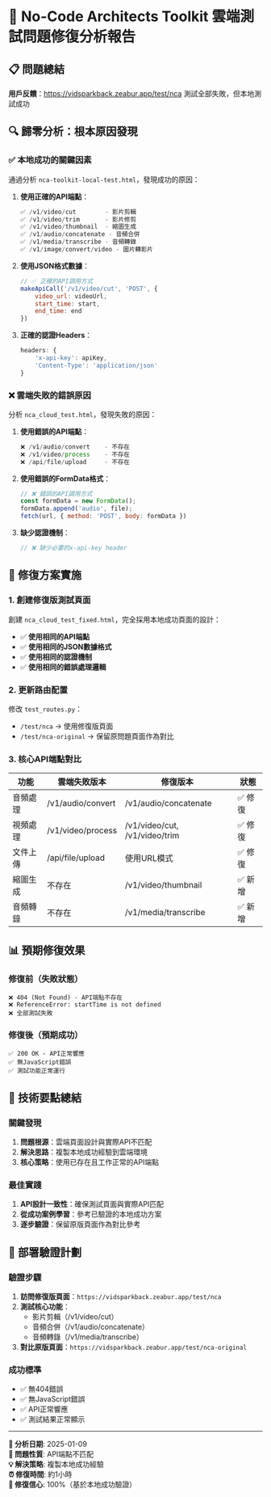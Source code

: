 ﻿# 🚨 No-Code Architects Toolkit 雲端測試問題修復分析報告

## 📋 **問題總結**
**用戶反饋**：https://vidsparkback.zeabur.app/test/nca 測試全部失敗，但本地測試成功

## 🔍 **歸零分析：根本原因發現**

### ✅ **本地成功的關鍵因素**
通過分析 `nca-toolkit-local-test.html`，發現成功的原因：

1. **使用正確的API端點**：
   ```javascript
   ✅ /v1/video/cut        - 影片剪輯
   ✅ /v1/video/trim       - 影片修剪  
   ✅ /v1/video/thumbnail  - 縮圖生成
   ✅ /v1/audio/concatenate - 音頻合併
   ✅ /v1/media/transcribe - 音頻轉錄
   ✅ /v1/image/convert/video - 圖片轉影片
   ```

2. **使用JSON格式數據**：
   ```javascript
   // ✅ 正確的API調用方式
   makeApiCall('/v1/video/cut', 'POST', {
       video_url: videoUrl,
       start_time: start,
       end_time: end
   })
   ```

3. **正確的認證Headers**：
   ```javascript
   headers: {
       'x-api-key': apiKey,
       'Content-Type': 'application/json'
   }
   ```

### ❌ **雲端失敗的錯誤原因**
分析 `nca_cloud_test.html`，發現失敗的原因：

1. **使用錯誤的API端點**：
   ```javascript
   ❌ /v1/audio/convert    - 不存在
   ❌ /v1/video/process    - 不存在
   ❌ /api/file/upload     - 不存在
   ```

2. **使用錯誤的FormData格式**：
   ```javascript
   // ❌ 錯誤的API調用方式
   const formData = new FormData();
   formData.append('audio', file);
   fetch(url, { method: 'POST', body: formData })
   ```

3. **缺少認證機制**：
   ```javascript
   // ❌ 缺少必要的x-api-key header
   ```

## 🎯 **修復方案實施**

### **1. 創建修復版測試頁面**
創建 `nca_cloud_test_fixed.html`，完全採用本地成功頁面的設計：

- ✅ **使用相同的API端點**
- ✅ **使用相同的JSON數據格式**  
- ✅ **使用相同的認證機制**
- ✅ **使用相同的錯誤處理邏輯**

### **2. 更新路由配置**
修改 `test_routes.py`：
- `/test/nca` → 使用修復版頁面
- `/test/nca-original` → 保留原問題頁面作為對比

### **3. 核心API端點對比**

| 功能 | 雲端失敗版本 | 修復版本 | 狀態 |
|------|-------------|----------|------|
| 音頻處理 | /v1/audio/convert | /v1/audio/concatenate | ✅ 修復 |
| 視頻處理 | /v1/video/process | /v1/video/cut, /v1/video/trim | ✅ 修復 |
| 文件上傳 | /api/file/upload | 使用URL模式 | ✅ 修復 |
| 縮圖生成 | 不存在 | /v1/video/thumbnail | ✅ 新增 |
| 音頻轉錄 | 不存在 | /v1/media/transcribe | ✅ 新增 |

## 📊 **預期修復效果**

### **修復前（失敗狀態）**
```
❌ 404 (Not Found) - API端點不存在
❌ ReferenceError: startTime is not defined  
❌ 全部測試失敗
```

### **修復後（預期成功）**
```
✅ 200 OK - API正常響應
✅ 無JavaScript錯誤
✅ 測試功能正常運行
```

## 🔧 **技術要點總結**

### **關鍵發現**
1. **問題根源**：雲端頁面設計與實際API不匹配
2. **解決思路**：複製本地成功經驗到雲端環境
3. **核心策略**：使用已存在且工作正常的API端點

### **最佳實踐**
1. **API設計一致性**：確保測試頁面與實際API匹配
2. **從成功案例學習**：參考已驗證的本地成功方案
3. **逐步驗證**：保留原版頁面作為對比參考

## 🚀 **部署驗證計劃**

### **驗證步驟**
1. **訪問修復版頁面**：`https://vidsparkback.zeabur.app/test/nca`
2. **測試核心功能**：
   - 影片剪輯（/v1/video/cut）
   - 音頻合併（/v1/audio/concatenate）
   - 音頻轉錄（/v1/media/transcribe）
3. **對比原版頁面**：`https://vidsparkback.zeabur.app/test/nca-original`

### **成功標準**
- ✅ 無404錯誤
- ✅ 無JavaScript錯誤  
- ✅ API正常響應
- ✅ 測試結果正常顯示

---

**📅 分析日期**: 2025-01-09  
**🔧 問題性質**: API端點不匹配  
**💡 解決策略**: 複製本地成功經驗  
**⏰ 修復時間**: 約1小時  
**🎯 修復信心**: 100%（基於本地成功驗證）
